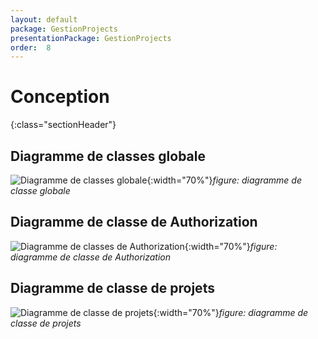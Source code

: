 ```yaml
---
layout: default
package: GestionProjects
presentationPackage: GestionProjects
order:  8
---
```


# Conception
{:class="sectionHeader"}

<!-- new slide -->

## Diagramme de classes globale

![Diagramme de classes globale](/lab_crud/conception/Diagramme-classe/Images/diagramme-classe-globale.png){:width="70%"}*figure: diagramme de classe globale*

<!-- new slide -->

## Diagramme de classe de Authorization

![Diagramme de classes de Authorization](/lab_crud/conception/Diagramme-classe/Images/diagramme-classe-authorization.PNG){:width="70%"}*figure: diagramme de classe de Authorization*

<!-- new slide -->

## Diagramme de classe de projets

![Diagramme de classe de projets](/lab_crud/conception/Diagramme-classe/Images/diagramme-classe-projet.png){:width="70%"}*figure: diagramme de classe de projets*

<!-- new slide -->
